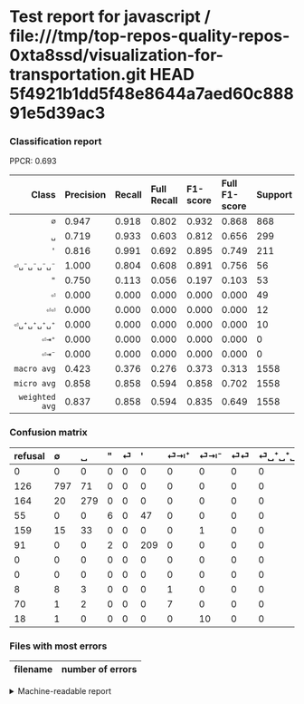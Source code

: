 # Test report for javascript / file:///tmp/top-repos-quality-repos-0xta8ssd/visualization-for-transportation.git HEAD 5f4921b1dd5f48e8644a7aed60c88891e5d39ac3

### Classification report

PPCR: 0.693

| Class | Precision | Recall | Full Recall | F1-score | Full F1-score | Support | Full Support | PPCR |
|------:|:----------|:-------|:------------|:---------|:---------|:--------|:-------------|:-----|
| `∅` | 0.947| 0.918| 0.802| 0.932| 0.868| 868| 994| 0.873 |
| `␣` | 0.719| 0.933| 0.603| 0.812| 0.656| 299| 463| 0.646 |
| `'` | 0.816| 0.991| 0.692| 0.895| 0.749| 211| 302| 0.699 |
| `⏎␣⁻␣⁻␣⁻␣⁻` | 1.000| 0.804| 0.608| 0.891| 0.756| 56| 74| 0.757 |
| `"` | 0.750| 0.113| 0.056| 0.197| 0.103| 53| 108| 0.491 |
| `⏎` | 0.000| 0.000| 0.000| 0.000| 0.000| 49| 208| 0.236 |
| `⏎⏎` | 0.000| 0.000| 0.000| 0.000| 0.000| 12| 20| 0.600 |
| `⏎␣⁺␣⁺␣⁺␣⁺` | 0.000| 0.000| 0.000| 0.000| 0.000| 10| 80| 0.125 |
| `⏎⇥⁺` | 0.000| 0.000| 0.000| 0.000| 0.000| 0| 0| 0.000 |
| `⏎⇥⁻` | 0.000| 0.000| 0.000| 0.000| 0.000| 0| 0| 0.000 |
| `macro avg` | 0.423| 0.376| 0.276| 0.373| 0.313| 1558| 2249| 0.693 |
| `micro avg` | 0.858| 0.858| 0.594| 0.858| 0.702| 1558| 2249| 0.693 |
| `weighted avg` | 0.837| 0.858| 0.594| 0.835| 0.649| 1558| 2249| 0.693 |

### Confusion matrix

|refusal|  ∅| ␣| "| ⏎| '| ⏎⇥⁺| ⏎⇥⁻| ⏎⏎| ⏎␣⁺␣⁺␣⁺␣⁺| ⏎␣⁻␣⁻␣⁻␣⁻| 
|:---|:---|:---|:---|:---|:---|:---|:---|:---|:---|:---|
|0 |0 |0 |0 |0 |0 |0 |0 |0 |0 |0 |
|126 |797 |71 |0 |0 |0 |0 |0 |0 |0 |0 |
|164 |20 |279 |0 |0 |0 |0 |0 |0 |0 |0 |
|55 |0 |0 |6 |0 |47 |0 |0 |0 |0 |0 |
|159 |15 |33 |0 |0 |0 |0 |1 |0 |0 |0 |
|91 |0 |0 |2 |0 |209 |0 |0 |0 |0 |0 |
|0 |0 |0 |0 |0 |0 |0 |0 |0 |0 |0 |
|0 |0 |0 |0 |0 |0 |0 |0 |0 |0 |0 |
|8 |8 |3 |0 |0 |0 |1 |0 |0 |0 |0 |
|70 |1 |2 |0 |0 |0 |7 |0 |0 |0 |0 |
|18 |1 |0 |0 |0 |0 |0 |10 |0 |0 |45 |

### Files with most errors

| filename | number of errors|
|:----:|:-----|

<details>
    <summary>Machine-readable report</summary>
```json
{
  "cl_report": {"\"": {"f1-score": 0.19672131147540986, "precision": 0.75, "recall": 0.11320754716981132, "support": 53}, "\u0027": {"f1-score": 0.8950749464668093, "precision": 0.81640625, "recall": 0.990521327014218, "support": 211}, "macro avg": {"f1-score": 0.3727276183778977, "precision": 0.4232034234425888, "recall": 0.3758613435625393, "support": 1558}, "micro avg": {"f1-score": 0.8575096277278562, "precision": 0.8575096277278562, "recall": 0.8575096277278562, "support": 1558}, "weighted avg": {"f1-score": 0.8351489455476128, "precision": 0.8373714681489094, "recall": 0.8575096277278562, "support": 1558}, "\u2205": {"f1-score": 0.9321637426900585, "precision": 0.9465558194774347, "recall": 0.9182027649769585, "support": 868}, "\u23ce": {"f1-score": 0.0, "precision": 0.0, "recall": 0.0, "support": 49}, "\u23ce\u21e5\u207a": {"f1-score": 0.0, "precision": 0.0, "recall": 0.0, "support": 0}, "\u23ce\u21e5\u207b": {"f1-score": 0.0, "precision": 0.0, "recall": 0.0, "support": 0}, "\u23ce\u23ce": {"f1-score": 0.0, "precision": 0.0, "recall": 0.0, "support": 12}, "\u23ce\u2423\u207a\u2423\u207a\u2423\u207a\u2423\u207a": {"f1-score": 0.0, "precision": 0.0, "recall": 0.0, "support": 10}, "\u23ce\u2423\u207b\u2423\u207b\u2423\u207b\u2423\u207b": {"f1-score": 0.8910891089108911, "precision": 1.0, "recall": 0.8035714285714286, "support": 56}, "\u2423": {"f1-score": 0.8122270742358079, "precision": 0.7190721649484536, "recall": 0.9331103678929766, "support": 299}},
  "cl_report_full": {"\"": {"f1-score": 0.10344827586206895, "precision": 0.75, "recall": 0.05555555555555555, "support": 108}, "\u0027": {"f1-score": 0.7491039426523298, "precision": 0.81640625, "recall": 0.6920529801324503, "support": 302}, "macro avg": {"f1-score": 0.3132745638094008, "precision": 0.4232034234425888, "recall": 0.2760119301643848, "support": 2249}, "micro avg": {"f1-score": 0.7018649855529289, "precision": 0.8575096277278562, "recall": 0.5940417963539351, "support": 2249}, "weighted avg": {"f1-score": 0.6491505028851781, "precision": 0.7449362314058267, "recall": 0.5940417963539351, "support": 2249}, "\u2205": {"f1-score": 0.8681917211328976, "precision": 0.9465558194774347, "recall": 0.8018108651911469, "support": 994}, "\u23ce": {"f1-score": 0.0, "precision": 0.0, "recall": 0.0, "support": 208}, "\u23ce\u21e5\u207a": {"f1-score": 0.0, "precision": 0.0, "recall": 0.0, "support": 0}, "\u23ce\u21e5\u207b": {"f1-score": 0.0, "precision": 0.0, "recall": 0.0, "support": 0}, "\u23ce\u23ce": {"f1-score": 0.0, "precision": 0.0, "recall": 0.0, "support": 20}, "\u23ce\u2423\u207a\u2423\u207a\u2423\u207a\u2423\u207a": {"f1-score": 0.0, "precision": 0.0, "recall": 0.0, "support": 80}, "\u23ce\u2423\u207b\u2423\u207b\u2423\u207b\u2423\u207b": {"f1-score": 0.7563025210084033, "precision": 1.0, "recall": 0.6081081081081081, "support": 74}, "\u2423": {"f1-score": 0.6556991774383079, "precision": 0.7190721649484536, "recall": 0.6025917926565875, "support": 463}},
  "ppcr": 0.6927523343708315
}
```
</details>

